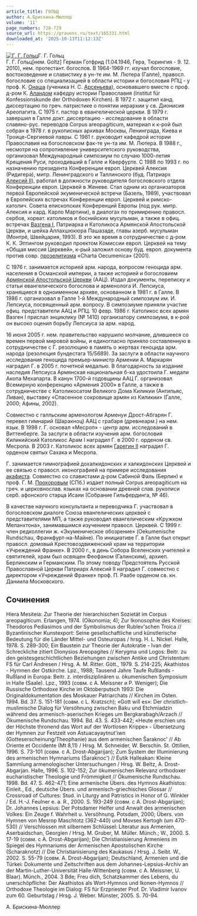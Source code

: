 ```yaml
---
article_title: ГОЛЬЦ
author: А.Брискина-Мюллер
volume: '11'
page_numbers: 728-729
source_url: https://pravenc.ru/text/165331.html
downloaded_at: '2025-10-13T11:12:13Z'
---
```


[![Г. Г. Гольц](https://pravenc.ru/data/221/468/1234/i200.jpg "Кликните для увеличения картинки")](https://pravenc.ru/data/221/468/1234/i400.jpg)Г. Г. Гольц  
Г. Г. Гольц[нем. Goltz] Герман Готфрид (1.04.1946, Гера, Тюрингия - 9. 12. 2010), нем. протестант. богослов. В 1964-1969 гг. изучал богословие, востоковедение и славистику в ун-те им. М. Лютера (Галле), правосл. богословие со специализацией в области истории и богословия РПЦ - у проф. К. [Онаша](https://pravenc.ru/text/Онаша.html) (ученика Н. С. [Арсеньева](https://pravenc.ru/text/Арсеньева.html)), основавшего вместе с проф. д-ром К. [Аландом](https://pravenc.ru/text/Аландом.html) кафедру истории Православия (Institut für Konfessionskunde der Orthodoxen Kirchen). В 1972 г. защитил канд. диссертацию по греч. патристике о понятии иерархии у св. Дионисия Ареопагита. С 1975 г. пастор в евангелической церкви. В 1979 г. завершил в Галле докт. диссертацию - исследование в области славяно-рус. переводов Corpus areopagiticum, материал к к-рой был собран в 1978 г. в рукописных архивах Москвы, Ленинграда, Киева и Троице-Сергиевой лавры. С 1981 г. руководит кафедрой истории Православия на богословском фак-те ун-та им. М. Лютера. В 1988 г., несмотря на сопротивление университетского руководства, организовал Международный симпозиум по случаю 1000-летия Крещения Руси, проходивший в Галле и Кверфурте. С 1988 по 1993 г. по назначению президента Конференции европ. Церквей Алексия (Ридигера), митр. Ленинградского и Таллинского (буд. Патриарх [Алексий II](<https://pravenc.ru/text/Алексий II.html>)), работал в должности руководителя богословского отдела Конференции европ. Церквей в Женеве. Стал одним из организаторов первой Европейской экуменической встречи (Базель, 1989), участвовал в Европейских встречах Конференции европ. Церквей и римско-католич. Cовета епископских Конференций Европы (под рук. митр. Алексия и кард. Карло Мартини), в диалогах по примирению правосл. сербов, хорват. католиков и боснийских мусульман, а также в офиц. встречах [Вазгена I](<https://pravenc.ru/text/Вазгена I.html>), Патриарха и Католикоса Армянской Апостольской Церкви, и шейха Аллахшюкюра Пашазаде, главы азерб. мусульман (Монтрё, Швейцария, 1993). В это же время в сотрудничестве с д-ром К. К. Эптингом руководил проектом Комиссии европ. Церквей на тему «Общая миссия Церквей», к-рый заложил основу буд. европ. документа против совр. [прозелитизма](https://pravenc.ru/text/прозелитизма.html) «Charta Oecumenica» (2001).

С 1976 г. занимается историей арм. народа, вопросом геноцида арм. населения в Османской империи, а также историей и богословием [Армянской Апостольской Церкви](<https://pravenc.ru/text/Армянская Апостольская Церковь.html>) (ААЦ). Издал документы, переписку и статьи евангелического богослова и арменолога И. Лепсиуса, хранящиеся в одноименном архиве, основанном в 1981 г. в Галле. В 1986 г. организовал в Галле 1-й Международный симпозиум им. И. Лепсиуса, посвященный арм. вопросу. В симпозиуме приняли участие офиц. представители ААЦ и РПЦ. 10 февр. 1986 г. Католикос всех армян Вазген I прислал энциклику (№ 1410) организатору симпозиума, в к-рой он высоко оценил борьбу Лепсиуса за арм. народ.

16 июня 2005 г. нем. правительство нарушило молчание, длившееся со времен первой мировой войны, и единогласно приняло составленную в сотрудничестве с Г. резолюцию в память о жертвах геноцида арм. народа (резолюция бундестага 15/5689). За заслуги в области научного исследования геноцида премьер-министр Армении А. Маркарян наградил Г. в 2005 г. почетной медалью. В благодарность за издание наследия Лепсиуса Армянская национальная б-ка удостоила Г. медали Акопа Мехапарта. В канун 1700-й годовщины ААЦ Г. организовал Всемирную конференцию «Армения 2000» в Галле, а также в сотрудничестве с Католикосатом Великого Дома Киликии (Антильяс, Ливан), выставку «Спасенное сокровище армян из Киликии» (Галле, 2000; Афины, 2002).

Совместно с галльским арменологом Арменуи Дрост-Абгарян Г. перевел гимнарий (Шаракноц) ААЦ с грабаря (древнеарм.) на нем. язык. В 1998 г. Г. основал «Месроп» - центр арм. исследований в Виттенберге. За заслуги в области изучения арм. богословия Киликийский Католикос Арам I наградил Г. в 2000 г. орденом св. Месропа. В 2003 г. Католикос всех армян [Гарегин II](<https://pravenc.ru/text/Гарегин II.html>) наградил Г. орденом святых Сахака и Месропа.

Г. занимается гимнографией дохалкидонских и халкидонских Церквей и ее связью с правосл. иконографией на примере исследования [акафиста](https://pravenc.ru/text/Акафист.html). Совместно со славистами д-ром Сабиной Фаль (Берлин) и проф. Г. М. [Прохоровым](https://pravenc.ru/text/Прохоровым.html) (СПб.) издает полный Corpus areopagiticum на греч. и церковнослав. языках на основании древней слав. рукописи серб. афонского старца Исаии (Собрание Гильфердинга, № 46).

В качестве научного консультанта и переводчика Г. участвовал в богословском диалоге Союза евангелических церквей с представителями МП, а также руководил евангелическим «Кружком Меланхтона», занимавшимся изучением правосл. Церквей. С 1999 г. член редколлегии ж. «Экуменическое обозрение» (Oekumenische Rundschau, Франкфурт-на-Майне). По инициативе Г. в Галле был открыт правосл. домовый Крестовоздвиженский храм на территории «Учреждений Франке». В 2000 г., в день Собора Вселенских учителей и святителей, храм был освящен Феофаном (Галинским), архиеп. Берлинским и Германским. По этому поводу Предстоятель Русской Православной Церкви Патриарх Алексий II наградил Г. совместно с директором «Учреждений Франке» проф. П. Раабе орденом св. кн. Даниила Московского.

## Сочинения

Hiera Mesiteia: Zur Theorie der hierarchischen Sozietät im Corpus areopagiticum. Erlangen, 1974. (Oikonomia; 4); Zur Ikonosophie des Kreises: Theodoros Pediasimos und der Symbolismus der Rublev'schen Troica // Byzantinischer Kunstexport: Seine gesellschaftliche und künstlerische Bedeutung für die Länder Mittel- und Osteuropas / hrsg. H. L. Nickel. Halle, 1978. S. 289-300; Ein Baustein zur Theorie der Autokratie - Ivan der Schreckliche zitiert Dionysios Areopagites // Kerygma und Logos: Beitr. zu den geistesgeschichtlichen Beziehungen zwischen Antike und Christentum: FS für Carl Andresen / Нrsg. A. M. Ritter. Gött., 1979. S. 214-225; Akathistos - Hymnen der Ostkirche. Lpz., 1988; Tausend Jahre Taufe Rußlands - Rußland in Europa: Beitr. z. interdisziplinären u. ökumenischen Symposium in Halle (Saale). Lpz., 1993 (совм. с A. Meissner и Р. Weniger); Die Russische Orthodoxe Kirche im Oktoberputsch 1993: Die Originaldokumentation des Moskauer Patriarchats // Kirchen im Osten. 1994. Bd. 37. S. 151-181 (совм. с L. Kratzsch); «Gott will es»: Der christlich-muslimische Dialog für Versöhnung zwischen Baku und Etchmiadzin während des armenisch-aserischen Krieges um Bergkarabagh/Arzach // Ökumenische Rundschau. 1994. Bd. 43. S. 433-442; «Heute erschien uns der Höchste thronend das Wort auf der Wortlosen Krippe» - Übersetzung der Hymnen zur Festzeit von Astuacayaytnut'iwn (Gotteserscheinung/Theophanie) aus dem armenischen Šaraknoc' // Ab Oriente et Occidente (Mt 8,11) / Нrsg. M. Schneider, W. Berschin. St. Ottilien, 1996. S. 73-101 (совм. с A. Drost-Abgarijan); Zum System der Illuminierung des armenischen Hymnariums (Šaraknoc') // Èutik Halleakan: Kleine Sammlung armenologischer Untersuchungen / Нrsg. W. Beltz, A. Drost-Abgarjan. Halle, 1996. S. 102-152; Zur ökumenischen Relevanz orthodoxer eucharistischer Theologie und Frömmigkeit // Ökumenische Rundschau. 1998. Bd. 47. S. 462-471; Eine armenische Übers. des Hymnos Akathistos: Einleit., Ed., deutsche Übers. und armenisch-griechisches Glossar // Crossroad of Cultures: Stud. in Liturgy and Patristics in Honor of G. Winkler / Ed. H.-J. Feulner e. a. R., 2000. S. 193-249 (совм. с А. Drost-Abgarijan); Dr. Johannes Lepsius: Der Potsdamer Helfer und Anwalt des armenischen Volkes: Ein Zeuge f. Wahrheit u. Versöhnung. Potsdam, 2000; Übers. von Hymnen von Mesrop Maschtotz (362-440) und Movses Kertogh (um 470-530) // Verschlossen mit silbernem Schlüssel: Literatur aus Armenien, Aserbaidschan, Georgien / Hrsg. M. Gruber, M. Müller. Münch.; W., 2000. S. 17-19 (совм. с А. Drost-Abgarijan); Die Christianisierung Armeniens im Spiegel des Hymnariums der Armenischen Apostolischen Kirche (Scharaknotz) // Die Christianisierung des Kaukasus / Hrsg. J. Seibt. W., 2002. S. 55-79 (совм. A. Drost-Abgarijan); Deutschland, Armenien und die Türkei: Dokumente und Zeitschriften aus dem Johannes-Lepsius-Archiv an der Martin-Luther-Universität Halle-Wittenberg (совм. с A. Meissner, U. Blaar). Münch., 2004. 3 Bde; Freu dich, Schatzkammer des Lebens, du unerschöpfliche: Der Akathistos als Wort-Hymnos und Ikonen-Hymnos // Orthodoxe Theologie im Dialog: FS für Erzpriester Prof. Dr. Vladimir Ivanov zum 60. Geburtstag / Нrsg. J. Weber. Münster, 2005. S. 70-94.

А.  Брискина-Мюллер
